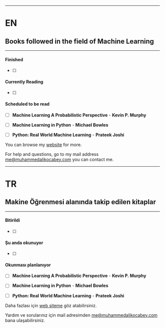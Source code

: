 ------------------

# EN
## Books followed in the field of Machine Learning

------------------

#### Finished
- [ ] 


#### Currently Reading
- [ ] 


#### Scheduled to be read
- [ ] **Machine Learning A Probabilistic Perspective** - **Kevin P. Murphy**
- [ ] **Machine Learning in Python** - **Michael Bowles**
- [ ] **Python: Real World Machine Learning** - **Prateek Joshi**





You can browse my [website](https://www.muhammedalikocabey.com/blog) for more.

For help and questions, go to my mail address [me@muhammedalikocabey.com](mailto:me@muhammedalikocabey.com) you can contact me.





------------------

# TR
## Makine Öğrenmesi alanında takip edilen kitaplar

------------------

#### Bitirildi
- [ ] 


#### Şu anda okunuyor
- [ ]


#### Okunması planlanıyor
- [ ] **Machine Learning A Probabilistic Perspective** - **Kevin P. Murphy**
- [ ] **Machine Learning in Python** - **Michael Bowles**
- [ ] **Python: Real World Machine Learning** - **Prateek Joshi**





Daha fazlası için [web siteme](https://www.muhammedalikocabey.com/blog) göz atabilirsiniz.

Yardım ve sorularınız için mail adresimden [me@muhammedalikocabey.com](mailto:me@muhammedalikocabey.com) bana ulaşabilirsiniz.





